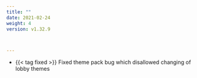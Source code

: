 ```yaml
---
title: ""
date: 2021-02-24
weight: 4
version: v1.32.9



---
```


- {{< tag fixed >}} Fixed theme pack bug which disallowed changing of lobby themes

